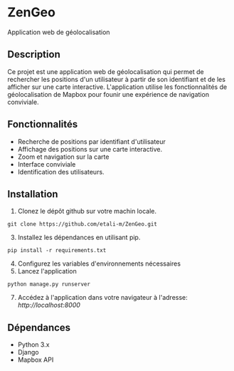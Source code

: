 # ZenGeo
Application web de géolocalisation

## Description
Ce projet est une application web de géolocalisation qui permet de rechercher les positions d'un utilisateur à partir de son identifiant et de les afficher sur une carte interactive. L'application utilise les fonctionnalités de géolocalisation de Mapbox pour founir une expérience de navigation conviviale.

## Fonctionnalités
- Recherche de positions par identifiant d'utilisateur
- Affichage des positions sur une carte interactive.
- Zoom et navigation sur la carte
- Interface conviviale
- Identification des utilisateurs.

## Installation
1. Clonez le dépôt github sur votre machin locale.

``` git clone https://github.com/etali-m/ZenGeo.git ```

3. Installez les dépendances en utilisant pip.

``` pip install -r requirements.txt ```

4. Configurez les variables d'environnements nécessaires
5. Lancez l'application

``` python manage.py runserver ```

7. Accédez à l'application dans votre navigateur à l'adresse:
*http://localhost:8000*


## Dépendances
- Python 3.x
- Django
- Mapbox API
